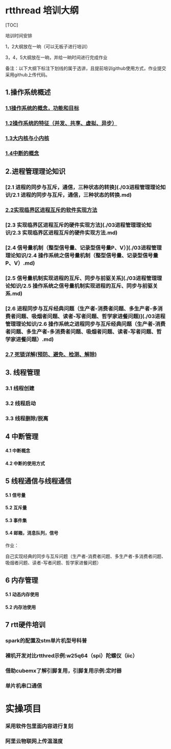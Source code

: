# rtthread 培训大纲

[TOC]

培训时间安排

   1，2大纲放在一晌（可以无板子进行培训）

   3，4，5大纲放在一晌，并给一晌时间进行完成作业

备注：以下大纲下标注下划线的属于选讲，且提前培训github使用方式，作业提交采用github上传代码。

## **1.操作系统概述**

### **[1.1操作系统的概念，功能和目标](./02操作系统概述/操作系统的概念、功能和目标.md)**

### [1.2操作系统的特征（并发、共享、虚拟、异步）](./02操作系统概述/1.2操作系统的特征（并发、共享、虚拟、异步）.md)

### [1.3大内核与小内核](./02操作系统概述/1.3大内核与小内核.md)

### [1.4中断的概念](./02操作系统概述/1.4中断的概念.md)

## **2.进程管理理论知识**

### [2.1 进程的同步与互斥，通信，三种状态的转换](./03进程管理理论知识/2.1 进程的同步与互斥，通信，三种状态的转换.md)

### [2.2实现临界区进程互斥的软件实现方法](./03进程管理理论知识/2.2实现临界区进程互斥的软件实现方法.md)

### [2.3 实现临界区进程互斥的硬件实现方法](./03进程管理理论知识/2.3 实现临界区进程互斥的硬件实现方法.md)

### [2.4 信号量机制（整型信号量、记录型信号量P、V）](./03进程管理理论知识/2.4 操作系统之信号量机制（整型信号量、记录型信号量P、V）.md)

### [2.5 信号量机制实现进程的互斥、同步与前驱关系](./03进程管理理论知识/2.5 操作系统之信号量机制实现进程的互斥、同步与前驱关系.md)

### [2.6 进程同步与互斥经典问题（生产者-消费者问题、多生产者-多消费者问题、吸烟者问题、读者-写者问题、哲学家进餐问题)](./03进程管理理论知识/2.6 操作系统之进程同步与互斥经典问题（生产者-消费者问题、多生产者-多消费者问题、吸烟者问题、读者-写者问题、哲学家进餐问题）.md)

### [2.7 死锁详解(预防、避免、检测、解除)](./03进程管理理论知识/2.7操作系统之死锁详解(预防、避免、检测、解除).md)

## 3.     **线程管理**

### **3.1 线程创建**

### **3.2 线程启动**

### **3.3 线程删除/脱离**

##  **4 中断管理**

#### **4.1 中断概念**

#### **4.2 中断的使用方式**

## **5 线程通信与线程通信**

#### **5.1  信号量**

#### **5.2  互斥量**

#### **5.3  事件集**

#### **5.4 邮箱，消息队列，信号**

作业：

​		自己实现经典的同步与互斥问题（生产者-消费者问题、多生产者-多消费者问题、吸烟者问题、读者-写者问题、哲学家进餐问题）

## **6 内存管理**

#### **5.1 动态内存使用**

#### **5.2 内存池使用**

## **7 rtt硬件培训**

### **spark的配置及stm单片机型号科普**

### **裸机开发对比rtthred示例:w25q64（spi）陀螺仪（iic）**

### **借助cubemx了解引脚复用，引脚复用示例:定时器**

### **单片机串口通信**

# **实操项目**

### **采用软件包里面内容进行复刻**

### **阿里云物联网上传温湿度**
